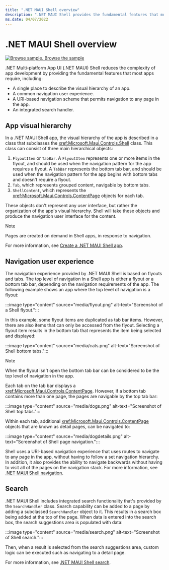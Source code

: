 ```yaml
---
title: ".NET MAUI Shell overview"
description: ".NET MAUI Shell provides the fundamental features that most apps require, including a common navigation user experience, a URI-based navigation scheme, and an integrated search handler."
ms.date: 04/07/2022
---
```


# .NET MAUI Shell overview

[![Browse sample.](~/media/code-sample.png) Browse the sample](/samples/dotnet/maui-samples/fundamentals-shell)

.NET Multi-platform App UI (.NET MAUI) Shell reduces the complexity of app development by providing the fundamental features that most apps require, including:

- A single place to describe the visual hierarchy of an app.
- A common navigation user experience.
- A URI-based navigation scheme that permits navigation to any page in the app.
- An integrated search handler.

## App visual hierarchy

In a .NET MAUI Shell app, the visual hierarchy of the app is described in a class that subclasses the <xref:Microsoft.Maui.Controls.Shell> class. This class can consist of three main hierarchical objects:

1. `FlyoutItem` or `TabBar`. A `FlyoutItem` represents one or more items in the flyout, and should be used when the navigation pattern for the app requires a flyout. A `TabBar` represents the bottom tab bar, and should be used when the navigation pattern for the app begins with bottom tabs and doesn't require a flyout.
1. `Tab`, which represents grouped content, navigable by bottom tabs.
1. `ShellContent`, which represents the <xref:Microsoft.Maui.Controls.ContentPage> objects for each tab.

These objects don't represent any user interface, but rather the organization of the app's visual hierarchy. Shell will take these objects and produce the navigation user interface for the content.

> [!NOTE]
> Pages are created on demand in Shell apps, in response to navigation.

For more information, see [Create a .NET MAUI Shell app](create.md).

## Navigation user experience

The navigation experience provided by .NET MAUI Shell is based on flyouts and tabs. The top level of navigation in a Shell app is either a flyout or a bottom tab bar, depending on the navigation requirements of the app. The following example shows an app where the top level of navigation is a flyout:

:::image type="content" source="media/flyout.png" alt-text="Screenshot of a Shell flyout.":::

In this example, some flyout items are duplicated as tab bar items. However, there are also items that can only be accessed from the flyout. Selecting a flyout item results in the bottom tab that represents the item being selected and displayed:

:::image type="content" source="media/cats.png" alt-text="Screenshot of Shell bottom tabs.":::

> [!NOTE]
> When the flyout isn't open the bottom tab bar can be considered to be the top level of navigation in the app.

Each tab on the tab bar displays a <xref:Microsoft.Maui.Controls.ContentPage>. However, if a bottom tab contains more than one page, the pages are navigable by the top tab bar:

:::image type="content" source="media/dogs.png" alt-text="Screenshot of Shell top tabs.":::

Within each tab, additional <xref:Microsoft.Maui.Controls.ContentPage> objects that are known as detail pages, can be navigated to:

:::image type="content" source="media/dogdetails.png" alt-text="Screenshot of Shell page navigation.":::

Shell uses a URI-based navigation experience that uses routes to navigate to any page in the app, without having to follow a set navigation hierarchy. In addition, it also provides the ability to navigate backwards without having to visit all of the pages on the navigation stack. For more information, see [.NET MAUI Shell navigation](navigation.md).

## Search

.NET MAUI Shell includes integrated search functionality that's provided by the `SearchHandler` class. Search capability can be added to a page by adding a subclassed `SearchHandler` object to it. This results in a search box being added at the top of the page. When data is entered into the search box, the search suggestions area is populated with data:

:::image type="content" source="media/search.png" alt-text="Screenshot of Shell search.":::

Then, when a result is selected from the search suggestions area, custom logic can be executed such as navigating to a detail page.

For more information, see [.NET MAUI Shell search](search.md).
